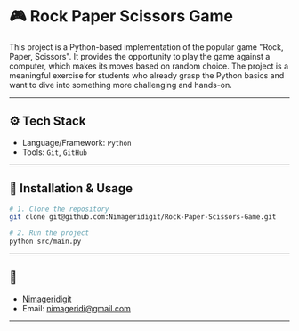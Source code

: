# 🎮 Rock Paper Scissors Game

This project is a Python-based implementation of the popular game "Rock, Paper, Scissors". It provides the opportunity to play the game against a computer, which makes its moves based on random choice. The project is a meaningful exercise for students who already grasp the Python basics and want to dive into something more challenging and hands-on. 

---





## ⚙️ Tech Stack
- Language/Framework: `Python` 
- Tools: `Git`, `GitHub`  

---

## 📂 Installation & Usage

```bash
# 1. Clone the repository
git clone git@github.com:Nimageridigit/Rock-Paper-Scissors-Game.git

# 2. Run the project
python src/main.py

```

---




## 👤 
- [Nimageridigit](https://github.com/nimageridigit)  
- Email: nimageridi@gmail.com  

---


